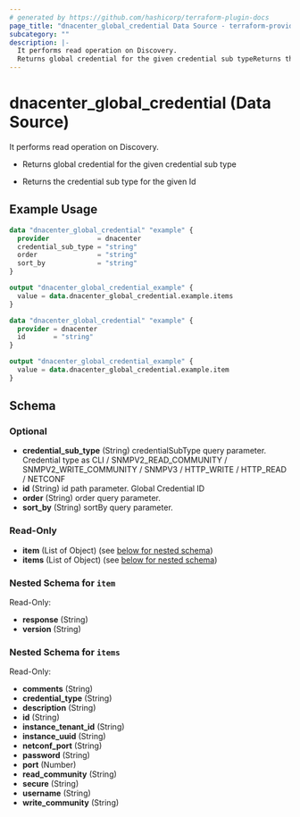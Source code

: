 ```yaml
---
# generated by https://github.com/hashicorp/terraform-plugin-docs
page_title: "dnacenter_global_credential Data Source - terraform-provider-dnacenter"
subcategory: ""
description: |-
  It performs read operation on Discovery.
  Returns global credential for the given credential sub typeReturns the credential sub type for the given Id
---
```


# dnacenter_global_credential (Data Source)

It performs read operation on Discovery.

- Returns global credential for the given credential sub type

- Returns the credential sub type for the given Id

## Example Usage

```terraform
data "dnacenter_global_credential" "example" {
  provider            = dnacenter
  credential_sub_type = "string"
  order               = "string"
  sort_by             = "string"
}

output "dnacenter_global_credential_example" {
  value = data.dnacenter_global_credential.example.items
}

data "dnacenter_global_credential" "example" {
  provider = dnacenter
  id       = "string"
}

output "dnacenter_global_credential_example" {
  value = data.dnacenter_global_credential.example.item
}
```

<!-- schema generated by tfplugindocs -->
## Schema

### Optional

- **credential_sub_type** (String) credentialSubType query parameter. Credential type as CLI / SNMPV2_READ_COMMUNITY / SNMPV2_WRITE_COMMUNITY / SNMPV3 / HTTP_WRITE / HTTP_READ / NETCONF
- **id** (String) id path parameter. Global Credential ID
- **order** (String) order query parameter.
- **sort_by** (String) sortBy query parameter.

### Read-Only

- **item** (List of Object) (see [below for nested schema](#nestedatt--item))
- **items** (List of Object) (see [below for nested schema](#nestedatt--items))

<a id="nestedatt--item"></a>
### Nested Schema for `item`

Read-Only:

- **response** (String)
- **version** (String)


<a id="nestedatt--items"></a>
### Nested Schema for `items`

Read-Only:

- **comments** (String)
- **credential_type** (String)
- **description** (String)
- **id** (String)
- **instance_tenant_id** (String)
- **instance_uuid** (String)
- **netconf_port** (String)
- **password** (String)
- **port** (Number)
- **read_community** (String)
- **secure** (String)
- **username** (String)
- **write_community** (String)



